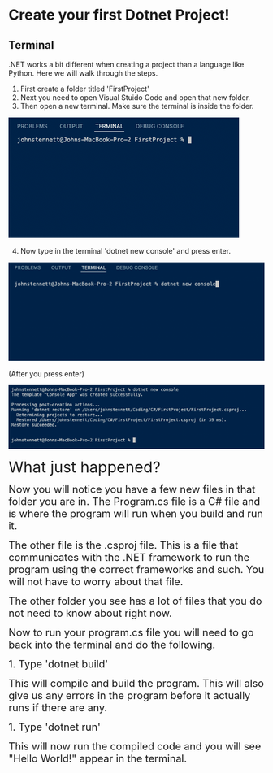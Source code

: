 # Create your first Dotnet Project!

## Terminal
.NET works a bit different when creating a project than a language like Python. Here we will walk through the steps.

1. First create a folder titled 'FirstProject'
2. Next you need to open Visual Stuido Code and open that new folder.
3. Then open a new terminal. Make sure the terminal is inside the folder.

![terminal](../Assets/Terminal.png)

4. Now type in the terminal 'dotnet new console' and press enter.

![DotnetNew](../Assets/DotnetNew.png)

(After you press enter)

![DotnetNew](../Assets/DotnetNewEnter.png)

<span style = "font-size:30px">What just happened?</span>

<span style = "font-size:20px">Now you will notice you have a few new files in that folder you are in. The Program.cs file is a C# file and is where the program will run when you build and run it.</span>

<span style = "font-size:20px">The other file is the .csproj file. This is a file that communicates with the .NET framework to run the program using the correct frameworks and such. You will not have to worry about that file.</span>

<span style = "font-size:20px">The other folder you see has a lot of files that you do not need to know about right now.</span>

<span style = "font-size:20px">Now to run your program.cs file you will need to go back into the terminal and do the following.</span>

<span style = "font-size:20px">1. Type 'dotnet build'</span>

<span style = "font-size:20px">This will compile and build the program. This will also give us any errors in the program before it actually runs if there are any.</span>

<span style = "font-size:20px">1. Type 'dotnet run'</span>

<span style = "font-size:20px">This will now run the compiled code and you will see "Hello World!" appear in the terminal.</span>